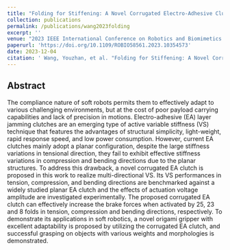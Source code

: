 ```yaml
---
title: "Folding for Stiffening: A Novel Corrugated Electro-Adhesive Clutch."
collection: publications
permalink: /publications/wang2023folding
excerpt: ''
venue: "2023 IEEE International Conference on Robotics and Biomimetics (ROBIO)"
paperurl: 'https://doi.org/10.1109/ROBIO58561.2023.10354573'
date: 2023-12-04
citation: ' Wang, Youzhan, et al. "Folding for Stiffening: A Novel Corrugated Electro-Adhesive Clutch." in 2023 IEEE International Conference on Robotics and Biomimetics (ROBIO), Dec. 2023.'
---
```


## Abstract
The compliance nature of soft robots permits them to effectively adapt to various challenging environments, but at the cost of poor payload carrying capabilities and lack of precision in motions. Electro-adhesive (EA) layer jamming clutches are an emerging type of active variable stiffness (VS) technique that features the advantages of structural simplicity, light-weight, rapid response speed, and low power consumption. However, current EA clutches mainly adopt a planar configuration, despite the large stiffness variations in tensional direction, they fail to exhibit effective stiffness variations in compression and bending directions due to the planar structures. To address this drawback, a novel corrugated EA clutch is proposed in this work to realize multi-directional VS. Its VS performances in tension, compression, and bending directions are benchmarked against a widely studied planar EA clutch and the effects of actuation voltage amplitude are investigated experimentally. The proposed corrugated EA clutch can effectively increase the brake forces when activated by 25, 23 and 8 folds in tension, compression and bending directions, respectively. To demonstrate its applications in soft robotics, a novel origami gripper with excellent adaptability is proposed by utilizing the corrugated EA clutch, and successful grasping on objects with various weights and morphologies is demonstrated.